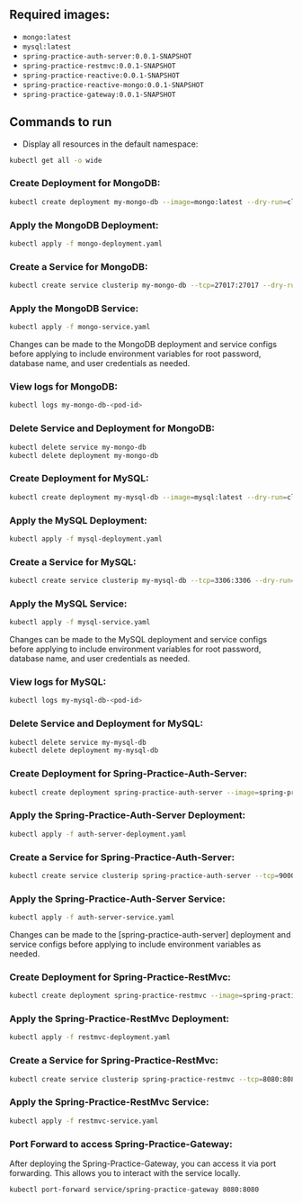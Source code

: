 ## Required images:

- `mongo:latest`
- `mysql:latest`
- `spring-practice-auth-server:0.0.1-SNAPSHOT`
- `spring-practice-restmvc:0.0.1-SNAPSHOT`
- `spring-practice-reactive:0.0.1-SNAPSHOT`
- `spring-practice-reactive-mongo:0.0.1-SNAPSHOT`
- `spring-practice-gateway:0.0.1-SNAPSHOT`

## Commands to run

- Display all resources in the default namespace:

```bash
kubectl get all -o wide
```

### Create Deployment for MongoDB:

```bash
kubectl create deployment my-mongo-db --image=mongo:latest --dry-run=client -o yaml > mongo-deployment.yaml
```

### Apply the MongoDB Deployment:

```bash
kubectl apply -f mongo-deployment.yaml
```

### Create a Service for MongoDB:

```bash
kubectl create service clusterip my-mongo-db --tcp=27017:27017 --dry-run=client -o yaml > mongo-service.yaml
```

### Apply the MongoDB Service:

```bash
kubectl apply -f mongo-service.yaml
```

Changes can be made to the MongoDB deployment and service configs before applying to include environment variables for
root password, database name, and user credentials as needed.

### View logs for MongoDB:

```bash
kubectl logs my-mongo-db-<pod-id>
```

### Delete Service and Deployment for MongoDB:

```bash
kubectl delete service my-mongo-db
kubectl delete deployment my-mongo-db
```

### Create Deployment for MySQL:

```bash
kubectl create deployment my-mysql-db --image=mysql:latest --dry-run=client -o yaml > mysql-deployment.yaml
```

### Apply the MySQL Deployment:

```bash
kubectl apply -f mysql-deployment.yaml
```

### Create a Service for MySQL:

```bash
kubectl create service clusterip my-mysql-db --tcp=3306:3306 --dry-run=client -o yaml > mysql-service.yaml
```

### Apply the MySQL Service:

```bash
kubectl apply -f mysql-service.yaml
```

Changes can be made to the MySQL deployment and service configs before applying to include environment variables for
root password, database name, and user credentials as needed.

### View logs for MySQL:

```bash
kubectl logs my-mysql-db-<pod-id>
```

### Delete Service and Deployment for MySQL:

```bash
kubectl delete service my-mysql-db
kubectl delete deployment my-mysql-db
```

### Create Deployment for Spring-Practice-Auth-Server:

```bash
kubectl create deployment spring-practice-auth-server --image=spring-practice-auth-server:0.0.1-SNAPSHOT --dry-run=client -o yaml > auth-server-deployment.yaml
```

### Apply the Spring-Practice-Auth-Server Deployment:

```bash
kubectl apply -f auth-server-deployment.yaml
```

### Create a Service for Spring-Practice-Auth-Server:

```bash
kubectl create service clusterip spring-practice-auth-server --tcp=9000:9000 --dry-run=client -o yaml > auth-server-service.yaml
```

### Apply the Spring-Practice-Auth-Server Service:

```bash
kubectl apply -f auth-server-service.yaml
```

Changes can be made to the [spring-practice-auth-server] deployment and service configs before applying to include
environment variables as needed.

### Create Deployment for Spring-Practice-RestMvc:

```bash
kubectl create deployment spring-practice-restmvc --image=spring-practice-restmvc:0.0.1-SNAPSHOT --dry-run=client -o yaml > restmvc-deployment.yaml
```

### Apply the Spring-Practice-RestMvc Deployment:

```bash
kubectl apply -f restmvc-deployment.yaml
```

### Create a Service for Spring-Practice-RestMvc:

```bash
kubectl create service clusterip spring-practice-restmvc --tcp=8080:8080 --dry-run=client -o yaml > restmvc-service.yaml
```

### Apply the Spring-Practice-RestMvc Service:

```bash
kubectl apply -f restmvc-service.yaml
```

### Port Forward to access Spring-Practice-Gateway:

After deploying the Spring-Practice-Gateway, you can access it via port forwarding.
This allows you to interact with the service locally.

```bash
kubectl port-forward service/spring-practice-gateway 8080:8080
```